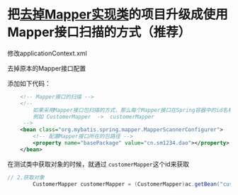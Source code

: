 把[去掉Mapper实现类](../Mybatis整合Spring-去掉Mapper实现类)的项目升级成使用Mapper接口扫描的方式（推荐）
===

修改applicationContext.xml

去掉原本的Mapper接口配置

添加如下代码：

```xml
	<!-- Mapper接口的扫描 -->
	<!-- 
		如果采用Mapper接口包扫描的方式，那么每个Mapper接口在Spring容器中的id名称，是它的类名:
		例如 CustomerMapper  ->  customerMapper
	 -->
	<bean class="org.mybatis.spring.mapper.MapperScannerConfigurer">
		<!-- 配置Mapper接口所在的包路径 -->
		<property name="basePackage" value="cn.sm1234.dao"></property>
	</bean>
```

在测试类中获取对象的时候，就通过 `customerMapper`这个id来获取

```java
// 2.获取对象
		CustomerMapper customerMapper = (CustomerMapper)ac.getBean("customerMapper");
```

